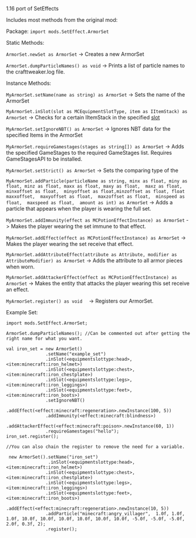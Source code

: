 1.16 port of SetEffects

Includes most methods from the original mod:

Package: `import mods.SetEffect.ArmorSet`

Static Methods:

`ArmorSet.newSet as ArmorSet` -> Creates a new ArmorSet

`ArmorSet.dumpParticleNames() as void` -> Prints a list of particle names to the crafttweaker.log file.

Instance Methods: 

`MyArmorSet.setName(name as string) as ArmorSet` -> Sets the name of the ArmorSet

`MyArmorSet.inSlot(slot as MCEquipmentSlotType, item as IItemStack) as ArmorSet` -> Checks for a certain IItemStack in the specified [slot](https://docs.blamejared.com/1.16/en/vanilla/api/util/MCEquipmentSlotType)

`MyArmorSet.setIgnoreNBT() as ArmorSet` -> Ignores NBT data for the specified Items in the ArmorSet

`MyArmorSet.requireGamestages(stages as string[]) as ArmorSet` -> Adds the specified GameStages to the required GameStages list. Requires GameStagesAPI to be installed.

`MyArmorSet.setStrict() as ArmorSet` -> Sets the comparing type of the 

`MyArmorSet.addParticle(particleName as string, minx as float, miny as float, minz as float, maxx as float, maxy as float,  maxz as float,  minxoffset as float,  minyoffset as float,minzoffset as float, float maxxoffset,  maxyoffset as float,  maxzoffset as float,  minspeed as float,  maxspeed as float,  amount as int) as ArmorSet` -> Adds a particle that appears when the player is wearing the full set.

`MyArmorSet.addImmunity(effect as MCPotionEffectInstance) as ArmorSet` -> Makes the player wearing the set immune to that effect.

`MyArmorSet.addEffect(effect as MCPotionEffectInstance) as ArmorSet` -> Makes the player wearing the set receive that effect.

`MyArmorSet.addAttributeEffect(attribute as Attribute, modifier as AttributeModifier) as ArmorSet` -> Adds the attribute to all armor pieces when worn.

`MyArmorSet.addAttackerEffect(effect as MCPotionEffectInstance) as ArmorSet` -> Makes the entity that attacks the player wearing this set receive an effect.

`MyArmorSet.register() as void  ` -> Registers our ArmorSet.



Example Set:
`````
import mods.SetEffect.ArmorSet;

ArmorSet.dumpParticleNames(); //Can be commented out after getting the right name for what you want.

val iron_set = new ArmorSet()
               .setName("example_set")
               .inSlot(<equipmentslottype:head>, <item:minecraft:iron_helmet>)
               .inSlot(<equipmentslottype:chest>, <item:minecraft:iron_chestplate>)
               .inSlot(<equipmentslottype:legs>, <item:minecraft:iron_leggings>)
               .inSlot(<equipmentslottype:feet>, <item:minecraft:iron_boots>)
               .setIgnoreNBT()
               .addEffect(<effect:minecraft:regeneration>.newInstance(100, 5))
               .addImmunity(<effect:minecraft:blindness>)
               .addAttackerEffect(<effect:minecraft:poison>.newInstance(60, 1))
               .requireGamestages("hello");
iron_set.register();

//You can also chain the register to remove the need for a variable.

 new ArmorSet().setName("iron_set")
                .inSlot(<equipmentslottype:head>, <item:minecraft:iron_helmet>)
               .inSlot(<equipmentslottype:chest>, <item:minecraft:iron_chestplate>)
               .inSlot(<equipmentslottype:legs>, <item:minecraft:iron_leggings>)
               .inSlot(<equipmentslottype:feet>, <item:minecraft:iron_boots>)
               .addEffect(<effect:minecraft:regeneration>.newInstance(10, 5))
               .addParticle("minecraft:angry_villager",  1.0f, 1.0f, 1.0f, 10.0f, 10.0f, 10.0f, 10.0f, 10.0f, 10.0f, -5.0f, -5.0f, -5.0f, 2.0f, 0.3f, 2);
               .register();

`````